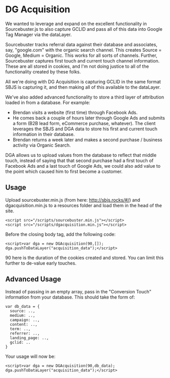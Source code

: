 # DG Acquisition
We wanted to leverage and expand on the excellent functionality in Sourcebuster.js to also capture GCLID and pass all of this data into Google Tag Manager via the dataLayer.

Sourcebuster tracks referral data against their database and associates, say, "google.com" with the organic search channel. This creates Source = Google, Medium = Organic. This works for all sorts of channels. Further, Sourcebuster captures first touch and current touch channel information. These are all stored in cookies, and I'm not doing justice to all of the functionality created by these folks.

All we're doing with DG Acquisition is capturing GCLID in the same format SBJS is capturing it, and then making all of this available to the dataLayer.

We've also added advanced functionality to store a third layer of attribution loaded in from a database. For example:
- Brendan visits a website (first time) through Facebook Ads.
- He comes back a couple of hours later through Google Ads and submits a form (B2B lead form, eCommerce purchase, whatever). The client leverages the SBJS and DGA data to store his first and current touch information in their database.
- Brendan returns a week later and makes a second purchase / business activity via Organic Search.

DGA allows us to upload values from the database to reflect that middle touch, instead of saying that that second purchase had a first touch of Facebook Ads and a last touch of Google Ads, we could also add value to the point which caused him to first become a customer.

## Usage
Upload sourcebuster.min.js (from here: http://sbjs.rocks/#/) and dgacquisition.min.js to a resources folder and load them in the head of the site.
```
<script src="/scripts/sourcebuster.min.js"></script>
<script src="/scripts/dgacquisition.min.js"></script>
```

Before the closing body tag, add the following code:
```
<script>var dga = new DGAcquisition(90,[]); dga.pushToDataLayer("acquisition_data");</script>
```

90 here is the duration of the cookies created and stored. You can limit this further to de-value early touches.

## Advanced Usage
Instead of passing in an empty array, pass in the "Conversion Touch" information from your database. This should take the form of:
```
var db_data = {
  source: ..,
  medium: ..,
  campaign: ..,
  content: ..,
  term: ..,
  referrer: ..,
  landing_page: ..,
  gclid: ..
}
```

Your usage will now be:
```
<script>var dga = new DGAcquisition(90,db_data); dga.pushToDataLayer("acquisition_data");</script>
```
